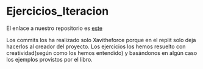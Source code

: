 # Ejercicios_Iteracion

El enlace a nuestro repositorio es [este](https://github.com/Xavitheforce/Ejercicios_Iteracion)

Los commits los ha realizado solo Xavitheforce porque en el replit solo deja hacerlos al creador del proyecto. Los ejercicios los hemos resuelto con creatividad(según como los hemos entendido) y basándonos en algún caso los ejemplos provistos por el libro.
